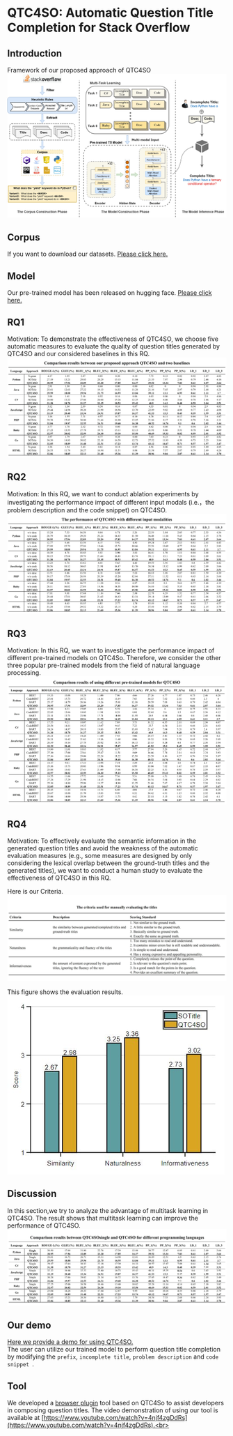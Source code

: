 # QTC4SO: Automatic Question Title Completion for Stack Overflow

## Introduction
Framework of our proposed approach of QTC4SO
![](./figs/Framework.jpg)


## Corpus
If you want to download our datasets. [Please click here.](https://drive.google.com/drive/folders/1M0gh2h6u4c7K4QmVae5cbhU4XL-W24ZY?usp=share_link)<br>


## Model
Our pre-trained model has been released on hugging face. [Please click here.](https://huggingface.co/QTC4SO/QTC4SO)


## RQ1
Motivation: To demonstrate the effectiveness of QTC4SO, we choose five automatic measures to evaluate the quality of question titles generated by QTC4SO and our considered baselines in this RQ.
![](./figs/RQ1.jpg)<br>

## RQ2
Motivation: In this RQ, we want to conduct ablation experiments by investigating the performance impact of different input modals (i.e.，the problem description and the code snippet) on QTC4SO.
![](./figs/RQ2.jpg)<br>

## RQ3
Motivation: In this RQ, we want to investigate the performance impact of different pre-trained models on QTC4So. Therefore, we consider the other three popular pre-trained models from the field of natural language processing.
![](./figs/RQ3.jpg)<br>



## RQ4
Motivation: To effectively evaluate the semantic information in the generated question titles and avoid the weakness of the automatic evaluation measures (e.g., some measures are designed by only considering the lexical overlap between the ground-truth titles and the generated titles), we want to conduct a human study to evaluate the effectiveness of QTC4SO in this RQ.

Here is our Criteria.
![](./figs/Criteria.jpg)<br>

This figure shows the evaluation results.<br>
![](./figs/human_study.jpg)<br>

## Discussion
In this section,we try to analyze the advantage of multitask learning in QTC4SO. The result shows that multitask learning can improve the performance of QTC4SO.
![](./figs/discussion.jpg)




## Our demo
[Here we provide a demo for using QTC4SO.](./model_code/demo.py)<br>
The user can utilize our trained model to perform question title completion by modifying the `prefix`, `incomplete title`, `problem description` and `code snippet `.



## Tool
We developed a [browser plugin](./CoTitlePlugin) tool based on QTC4So to assist developers in composing question titles. The video demonstration of using our tool is available at [https://www.youtube.com/watch?v=4njf4zgDdRs](https://www.youtube.com/watch?v=4njf4zgDdRs).<br>
